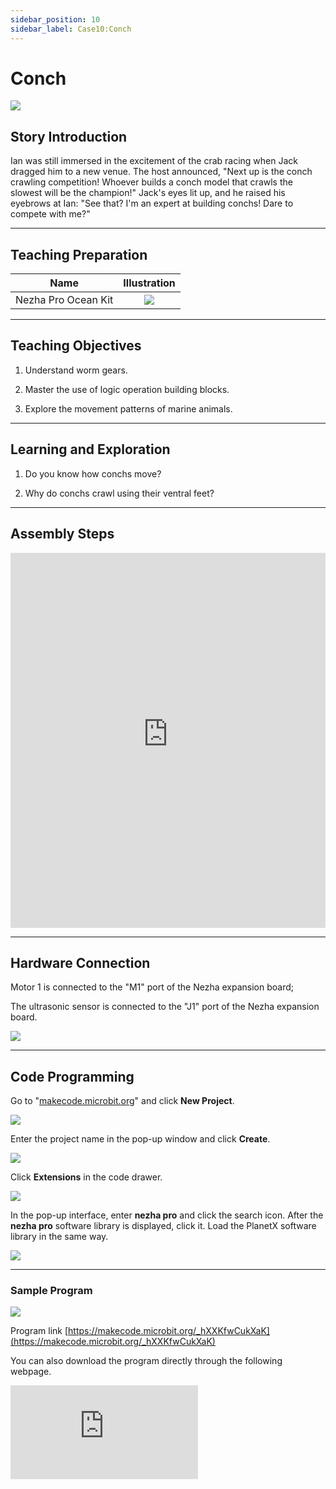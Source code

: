 ```yaml
---
sidebar_position: 10
sidebar_label: Case10:Conch
---
```


# Conch

![](https://wiki-media-ef.oss-cn-hongkong.aliyuncs.com/docs/microbit/building-blocks/nezha-pro-ocean-kit/setup-diagram/case10/nezha-pro-ocean-kit-step-10-00.png.png)

## Story Introduction

Ian was still immersed in the excitement of the crab racing when Jack dragged him to a new venue. The host announced, "Next up is the conch crawling competition! Whoever builds a conch model that crawls the slowest will be the champion!" Jack's eyes lit up, and he raised his eyebrows at Ian: "See that? I'm an expert at building conchs! Dare to compete with me?"

--- 

## Teaching Preparation

| Name | Illustration |
| :----------: | :--------------------------: |
| Nezha Pro Ocean Kit  |   ![](https://wiki-media-ef.oss-cn-hongkong.aliyuncs.com/docs/microbit/building-blocks/nezha-pro-ocean-kit/nezha-pro-ocean-kit-products-introduction-002.png.png)  |

--- 
## Teaching Objectives 

1. Understand worm gears.

2. Master the use of logic operation building blocks.

3. Explore the movement patterns of marine animals.

--- 
## Learning and Exploration

1. Do you know how conchs move?

2. Why do conchs crawl using their ventral feet?

--- 
## Assembly Steps

<embed src="https://wiki-media-ef.oss-cn-hongkong.aliyuncs.com/docs/microbit/building-blocks/nezha-pro-ocean-kit/setup-diagram/case10/nezha-pro-ocean-kit-step-10-1.png.pdf" type="application/pdf" width="100%" height="600px" />

--- 

## Hardware Connection

Motor 1 is connected to the "M1" port of the Nezha expansion board;

The ultrasonic sensor is connected to the "J1" port of the Nezha expansion board.

![](https://wiki-media-ef.oss-cn-hongkong.aliyuncs.com/docs/microbit/building-blocks/nezha-pro-ocean-kit/setup-diagram/case10/nezha-pro-ocean-kit-step-10-3.png.png)

--- 
## Code Programming

Go to "[makecode.microbit.org](https://makecode.microbit.org)" and click **New Project**.

![](https://wiki-media-ef.oss-cn-hongkong.aliyuncs.com/docs/microbit/building-blocks/microbit-space-science-kit/images/microbit-space-science-kit-case01-07.png)

Enter the project name in the pop-up window and click **Create**.

![](https://wiki-media-ef.oss-cn-hongkong.aliyuncs.com/docs/microbit/building-blocks/microbit-space-science-kit/images/microbit-space-science-kit-case01-11.png)

Click **Extensions** in the code drawer.

![](https://wiki-media-ef.oss-cn-hongkong.aliyuncs.com/docs/microbit/building-blocks/microbit-space-science-kit/images/microbit-space-science-kit-case01-09.png)

In the pop-up interface, enter **nezha pro** and click the search icon. After the **nezha pro** software library is displayed, click it. Load the PlanetX software library in the same way.

![](https://wiki-media-ef.oss-cn-hongkong.aliyuncs.com/docs/microbit/building-blocks/microbit-space-science-kit/images/microbit-space-science-kit-case01-10.png)

---
### Sample Program

![](https://wiki-media-ef.oss-cn-hongkong.aliyuncs.com/docs/microbit/building-blocks/nezha-pro-ocean-kit/setup-diagram/nezha-pro-ocean-kit-10.png)

Program link
[https://makecode.microbit.org/_hXXKfwCukXaK](https://makecode.microbit.org/_hXXKfwCukXaK)

You can also download the program directly through the following webpage.

<div
    style={{
        position: 'relative',
        paddingBottom: '60%',
        overflow: 'hidden',
    }}
>
    <iframe
        src="https://makecode.microbit.org/_hXXKfwCukXaK"
        frameborder="0"
        sandbox="allow-popups allow-forms allow-scripts allow-same-origin"
        style={{
            position: 'absolute',
            width: '100%',
            height: '100%',
        }}
    />
</div>

---
### Download Program

Use a USB cable to connect the PC and micro:bit V2.

![](https://wiki-media-ef.oss-cn-hongkong.aliyuncs.com/docs/microbit/building-blocks/microbit-space-science-kit/images/microbit-space-science-kit-manual03.gif)

After successful connection, a drive named MICROBIT will be recognized on the computer.

![](https://wiki-media-ef.oss-cn-hongkong.aliyuncs.com/docs/microbit/building-blocks/microbit-space-science-kit/images/microbit-space-science-kit-manual06.png)

Click![](https://wiki-media-ef.oss-cn-hongkong.aliyuncs.com/docs/microbit/building-blocks/microbit-space-science-kit/images/microbit-space-science-kit-manual07.png)in the lower left corner and select **Connect Device**.

![](https://wiki-media-ef.oss-cn-hongkong.aliyuncs.com/docs/microbit/building-blocks/microbit-space-science-kit/images/microbit-space-science-kit-manual11.png)

Click![](https://wiki-media-ef.oss-cn-hongkong.aliyuncs.com/docs/microbit/building-blocks/microbit-space-science-kit/images/microbit-space-science-kit-manual08.png).

![](https://wiki-media-ef.oss-cn-hongkong.aliyuncs.com/docs/microbit/building-blocks/microbit-space-science-kit/images/microbit-space-science-kit-manual12.png)

Click![](https://wiki-media-ef.oss-cn-hongkong.aliyuncs.com/docs/microbit/building-blocks/microbit-space-science-kit/images/microbit-space-science-kit-manual09.png).

![](https://wiki-media-ef.oss-cn-hongkong.aliyuncs.com/docs/microbit/building-blocks/microbit-space-science-kit/images/microbit-space-science-kit-manual13.png)

In the pop-up window, select **BBC micro:bit CMSIS-DAP**, then select **Connect**. At this point, our micro:bit has been successfully connected.

![](https://wiki-media-ef.oss-cn-hongkong.aliyuncs.com/docs/microbit/building-blocks/microbit-space-science-kit/images/microbit-space-science-kit-manual14.png)

Click **Download Program**

![](https://wiki-media-ef.oss-cn-hongkong.aliyuncs.com/docs/microbit/building-blocks/microbit-space-science-kit/images/microbit-space-science-kit-manual10.png)

---
## Case Demonstration
When the ultrasonic sensor detects a distance greater than 5cm, the conch stops moving; when it detects a distance less than 5cm, the conch moves forward.



---
## Extended Knowledge

### Why do conchs crawl with their ventral feet

The reason why conchs mainly crawl on the bottom is determined by their physiological structure, survival needs, and evolutionary adaptation. The specific reasons are as follows:

### 1. Movement mode determined by physiological structure
Conchs belong to gastropod mollusks. Their core locomotor organ is the ventral foot — a broad, flat muscular foot located on the ventral surface (bottom) of the body. The ventral foot generates power through wavelike muscle contractions: the muscles contract sequentially from the front to the back, driving the body to move forward slowly. At the same time, the ventral foot secretes mucus to reduce friction with the bottom (such as rocks, sand, etc.), making crawling smoother.
This structure is different from the legs of insects and the limbs of vertebrates. It cannot support the body to jump or run off the ground, and can only move close to the bottom with the help of friction, thus naturally forming the movement mode of "bottom crawling".

### 2. Adaptation to the living environment
Conchs mostly inhabit the intertidal zone, shallow seabed, or the bottom of freshwater waters, with the surrounding environment mainly consisting of rocks, sand, coral reefs, etc. Crawling on the bottom allows them to:
Obtain food efficiently: Conchs feed on algae, organic debris, microorganisms, or small invertebrates on the bottom. Being close to the bottom facilitates direct feeding on food attached to rocks or sand.
Avoid natural enemies: Gaps at the bottom, under rocks, or in sand are natural hiding places. When crawling, they can quickly hide in them, reducing the probability of being discovered by predators (such as fish, seabirds).
Adapt to the substrate environment: Different conchs have specific preferences for substrates (such as sandy, muddy, rocky). Crawling on the bottom enables them to better attach to the adapted substrate and avoid being washed away by water currents.

### 3. Energy consumption and survival strategies
Conchs have a low metabolic rate and limited energy reserves. Crawling on the bottom is an energy-efficient movement mode. Compared with swimming or jumping, crawling requires less energy, allowing them to allocate energy more efficiently in environments where food acquisition is unstable, focusing on growth and reproduction.
In addition, most conchs have thick shells and a low center of gravity. Crawling on the bottom can maintain body balance and avoid tipping over due to the weight of the shell, which is also a stable survival strategy formed in long-term evolution.

In summary, the bottom crawling of conchs is the result of the combined effect of their physiological structure, habitat environment, and energy utilization, which is an efficient adaptation to the natural environment.
